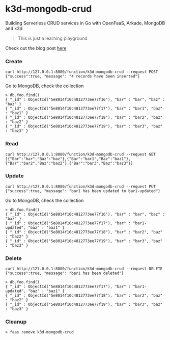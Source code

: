 # k3d-mongodb-crud

Building Serverless CRUD services in Go with OpenFaaS, Arkade, MongoDB and k3d

> This is just a learning playground

Check out the blog post [here](https://dev.to/wingkwong/building-serverless-crud-services-in-go-with-openfaas-arkade-mongodb-and-k3d-1d93)

### Create
```
curl http://127.0.0.1:8080/function/k3d-mongodb-crud --request POST
{"success":true, "message": "4 records have been inserted"}
```

Go to MongoDB, check the collection
```
> db.foo.find()
{ "_id" : ObjectId("5e8014f10c4812773ee77f16"), "bar" : "bar", "baz" : "baz" }
{ "_id" : ObjectId("5e8014f10c4812773ee77f17"), "bar" : "bar1", "baz" : "baz1" }
{ "_id" : ObjectId("5e8014f10c4812773ee77f18"), "bar" : "bar2", "baz" : "baz2" }
{ "_id" : ObjectId("5e8014f10c4812773ee77f19"), "bar" : "bar3", "baz" : "baz3" }
```

### Read
```
curl http://127.0.0.1:8080/function/k3d-mongodb-crud --request GET
[{"Bar":"bar","Baz":"baz"},{"Bar":"bar1","Baz":"baz1"},{"Bar":"bar2","Baz":"baz2"},{"Bar":"bar3","Baz":"baz3"}]
```

### Update 
```
curl http://127.0.0.1:8080/function/k3d-mongodb-crud --request PUT
{"success":true, "message": "bar1 has been updated to bar1-updated"}
```

Go to MongoDB, check the collection
```
> db.foo.find()
{ "_id" : ObjectId("5e8014f10c4812773ee77f16"), "bar" : "bar", "baz" : "baz" }
{ "_id" : ObjectId("5e8014f10c4812773ee77f17"), "bar" : "bar1-updated", "baz" : "baz1" }
{ "_id" : ObjectId("5e8014f10c4812773ee77f18"), "bar" : "bar2", "baz" : "baz2" }
{ "_id" : ObjectId("5e8014f10c4812773ee77f19"), "bar" : "bar3", "baz" : "baz3" }
```

### Delete
```
curl http://127.0.0.1:8080/function/k3d-mongodb-crud --request DELETE
{"success":true, "message": "bar1 has been deleted"}
```

```
> db.foo.find()
{ "_id" : ObjectId("5e8014f10c4812773ee77f17"), "bar" : "bar1-updated", "baz" : "baz1" }
{ "_id" : ObjectId("5e8014f10c4812773ee77f18"), "bar" : "bar2", "baz" : "baz2" }
{ "_id" : ObjectId("5e8014f10c4812773ee77f19"), "bar" : "bar3", "baz" : "baz3" }
```
### Cleanup

```
> faas remove k3d-mongodb-crud

